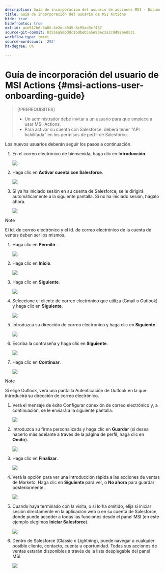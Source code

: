 ```yaml
---
description: Guía de incorporación del usuario de acciones MSI - Documentos de Marketo - Documentación del producto
title: Guía de incorporación del usuario de MSI Actions
hide: true
hidefromtoc: true
exl-id: ace517b6-3a06-4e2e-b545-8c95ad0cf457
source-git-commit: 83556a56bddc1bdbeb5a5e93ec3a2c0d92aed831
workflow-type: tm+mt
source-wordcount: '292'
ht-degree: 0%

---
```


# Guía de incorporación del usuario de MSI Actions {#msi-actions-user-onboarding-guide}

>[!PREREQUISITES]
>
>* Un administrador debe invitar a un usuario para que empiece a usar MSI-Actions.
>* Para activar su cuenta con Salesforce, deberá tener &quot;API habilitada&quot; en los permisos de perfil de Salesforce.


Los nuevos usuarios deberán seguir los pasos a continuación.

1. En el correo electrónico de bienvenida, haga clic en **Introducción**.

   ![](assets/msi-actions-user-onboarding-guide-1.png)

1. Haga clic en **Activar cuenta con Salesforce**.

   ![](assets/msi-actions-user-onboarding-guide-2.png)

1. Si ya ha iniciado sesión en su cuenta de Salesforce, se le dirigirá automáticamente a la siguiente pantalla. Si no ha iniciado sesión, hágalo ahora.

   ![](assets/msi-actions-user-onboarding-guide-3.png)

>[!NOTE]
>
>El id. de correo electrónico y el id. de correo electrónico de la cuenta de ventas deben ser los mismos.

1. Haga clic en **Permitir**.

   ![](assets/msi-actions-user-onboarding-guide-4.png)

1. Haga clic en **Inicio**.

   ![](assets/msi-actions-user-onboarding-guide-5.png)

1. Haga clic en **Siguiente**.

   ![](assets/msi-actions-user-onboarding-guide-6.png)

1. Seleccione el cliente de correo electrónico que utiliza (Gmail o Outlook) y haga clic en **Siguiente**.

   ![](assets/msi-actions-user-onboarding-guide-7.png)

1. Introduzca su dirección de correo electrónico y haga clic en **Siguiente**.

   ![](assets/msi-actions-user-onboarding-guide-8.png)

1. Escriba la contraseña y haga clic en **Siguiente**.

   ![](assets/msi-actions-user-onboarding-guide-9.png)

1. Haga clic en **Continuar**.

   ![](assets/msi-actions-user-onboarding-guide-10.png)

>[!NOTE]
>
>Si elige Outlook, verá una pantalla Autenticación de Outlook en la que introducirá su dirección de correo electrónico.

1. Verá el mensaje de éxito Configurar conexión de correo electrónico y, a continuación, se le enviará a la siguiente pantalla.

   ![](assets/msi-actions-user-onboarding-guide-11.png)

1. Introduzca su firma personalizada y haga clic en **Guardar** (si desea hacerlo más adelante a través de la página de perfil, haga clic en **Omitir**).

   ![](assets/msi-actions-user-onboarding-guide-12.png)

1. Haga clic en **Finalizar**.

   ![](assets/msi-actions-user-onboarding-guide-13.png)

1. Verá la opción para ver una introducción rápida a las acciones de ventas de Marketo. Haga clic en **Siguiente** para ver, o **No ahora** para guardar posteriormente.

   ![](assets/msi-actions-user-onboarding-guide-14.png)

1. Cuando haya terminado con la visita, o si lo ha omitido, elija si iniciar sesión directamente en la aplicación web o en su cuenta de Salesforce, donde puede acceder a todas las funciones desde el panel MSI (en este ejemplo elegimos **Iniciar Salesforce**).

   ![](assets/msi-actions-user-onboarding-guide-15.png)

1. Dentro de Salesforce (Classic o Lightning), puede navegar a cualquier posible cliente, contacto, cuenta u oportunidad. Todas sus acciones de ventas estarán disponibles a través de la lista desplegable del panel MSI.

   ![](assets/msi-actions-user-onboarding-guide-16.png)
